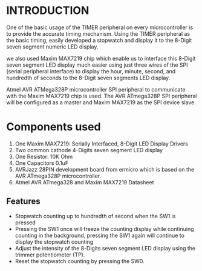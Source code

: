 # INTRODUCTION
One of the basic usage of the TIMER peripheral on every microcontroller is to provide the accurate timing mechanism. Using the TIMER peripheral as the basic timing, easily developed a stopwatch and display it to the 8-Digit seven segment numeric LED display.

we also used Maxim MAX7219 chip which enable us to interface this 8-Digit seven segment LED display much easier using just three wires of the SPI (serial peripheral interface) to display the hour, minute, second, and hundredth of seconds to the 8-Digit seven segments LED display.

Atmel AVR ATMega328P microcontroller SPI peripheral to communicate with the Maxim MAX7219 chip is used. The AVR ATmega328P SPI peripheral will be configured as a master and Maxim MAX7219 as the SPI device slave.


# Components used
1. One Maxim MAX7219: Serially Interfaced, 8-Digit LED Display Drivers
2. Two common cathode 4-Digits seven segment LED display
3. One Resistor: 10K Ohm
4. One Capacitors 0.1uF
5. AVRJazz 28PIN development board from ermicro which is based on the AVR ATmega328P microcontroller.
6. Atmel AVR ATmega328 and Maxim MAX7219 Datasheet

## Features
- Stopwatch counting up to hundredth of second when the SW1 is pressed
- Pressing the SW1 once will freeze the counting display while continuing counting in the background, pressing the SW1  again will continue to display the stopwatch counting
- Adjust the intensity of the 8-Digits seven segment LED display using the trimmer potentiometer (TP).
- Reset the stopwatch counting by pressing the SW0.
